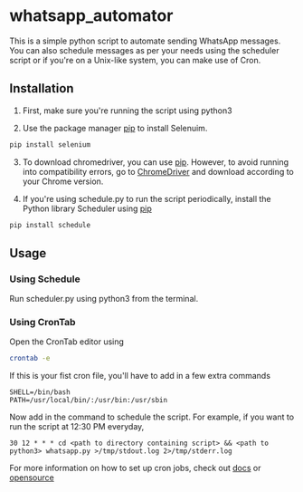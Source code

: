 # whatsapp_automator
This is a simple python script to automate sending WhatsApp messages. You can also schedule messages as per your needs using the scheduler script or if you're on a Unix-like system, you can make use of Cron.

## Installation
1. First, make sure you're running the script using python3

2. Use the package manager [pip](https://pip.pypa.io/en/stable/) to install Selenuim.
```bash
pip install selenium 
```
3. To download chromedriver, you can use [pip](https://pip.pypa.io/en/stable/). However, to avoid running into compatibility errors, go to [ChromeDriver](https://chromedriver.chromium.org/downloads) and download according to your Chrome version.

4. If you're using schedule.py to run the script periodically, install the Python library Scheduler using [pip](https://pip.pypa.io/en/stable/)
```bash
pip install schedule 
```
## Usage 

### Using Schedule
Run scheduler.py using python3 from the terminal.

### Using CronTab
Open the CronTab editor using 
```bash
crontab -e
```
If this is your fist cron file, you'll have to add in a few extra commands 
```
SHELL=/bin/bash
PATH=/usr/local/bin/:/usr/bin:/usr/sbin
```
Now add in the command to schedule the script. For example, if you want to run the script at 12:30 PM everyday,
```
30 12 * * * cd <path to directory containing script> && <path to python3> whatsapp.py >/tmp/stdout.log 2>/tmp/stderr.log
```
For more information on how to set up cron jobs, check out [docs](https://man7.org/linux/man-pages/man5/crontab.5.html) or [opensource](https://opensource.com/article/17/11/how-use-cron-linux) 

